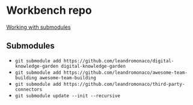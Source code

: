 # Workbench repo

[Working with submodules](https://github.blog/2016-02-01-working-with-submodules/)

## Submodules

- `git submodule add https://github.com/leandromonaco/digital-knowledge-garden digital-knowledge-garden`
- `git submodule add https://github.com/leandromonaco/awesome-team-building awesome-team-building`
- `git submodule add https://github.com/leandromonaco/third-party-connectors`
- `git submodule update --init --recursive`
